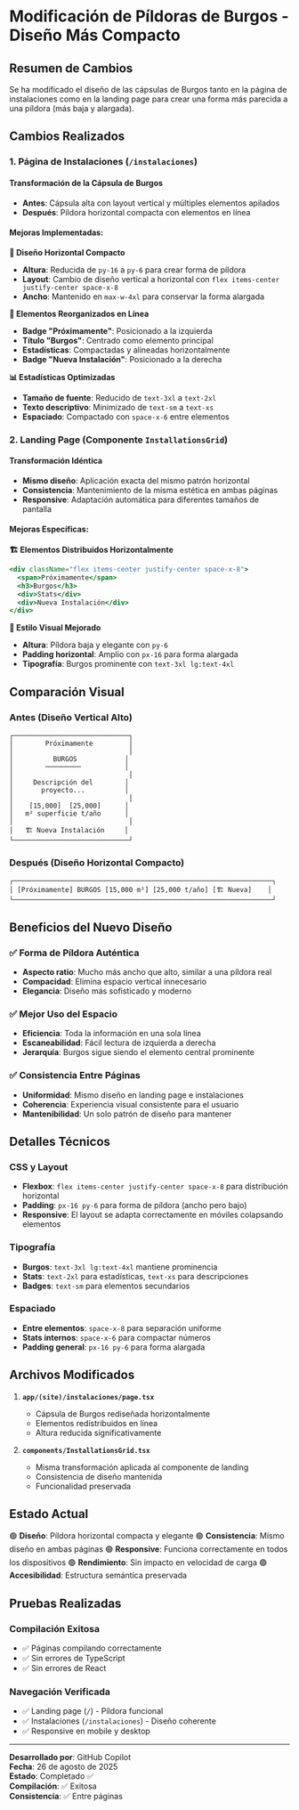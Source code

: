 # Modificación de Píldoras de Burgos - Diseño Más Compacto

## Resumen de Cambios

Se ha modificado el diseño de las cápsulas de Burgos tanto en la página de instalaciones como en la landing page para crear una forma más parecida a una píldora (más baja y alargada).

## Cambios Realizados

### 1. Página de Instalaciones (`/instalaciones`)

#### Transformación de la Cápsula de Burgos
- **Antes**: Cápsula alta con layout vertical y múltiples elementos apilados
- **Después**: Píldora horizontal compacta con elementos en línea

#### Mejoras Implementadas:

**📐 Diseño Horizontal Compacto**
- **Altura**: Reducida de `py-16` a `py-6` para crear forma de píldora
- **Layout**: Cambio de diseño vertical a horizontal con `flex items-center justify-center space-x-8`
- **Ancho**: Mantenido en `max-w-4xl` para conservar la forma alargada

**🎯 Elementos Reorganizados en Línea**
- **Badge "Próximamente"**: Posicionado a la izquierda
- **Título "Burgos"**: Centrado como elemento principal
- **Estadísticas**: Compactadas y alineadas horizontalmente
- **Badge "Nueva Instalación"**: Posicionado a la derecha

**📊 Estadísticas Optimizadas**
- **Tamaño de fuente**: Reducido de `text-3xl` a `text-2xl`
- **Texto descriptivo**: Minimizado de `text-sm` a `text-xs`
- **Espaciado**: Compactado con `space-x-6` entre elementos

### 2. Landing Page (Componente `InstallationsGrid`)

#### Transformación Idéntica
- **Mismo diseño**: Aplicación exacta del mismo patrón horizontal
- **Consistencia**: Mantenimiento de la misma estética en ambas páginas
- **Responsive**: Adaptación automática para diferentes tamaños de pantalla

#### Mejoras Específicas:

**🏗️ Elementos Distribuidos Horizontalmente**
```jsx
<div className="flex items-center justify-center space-x-8">
  <span>Próximamente</span>
  <h3>Burgos</h3>
  <div>Stats</div>
  <div>Nueva Instalación</div>
</div>
```

**🎨 Estilo Visual Mejorado**
- **Altura**: Píldora baja y elegante con `py-6`
- **Padding horizontal**: Amplio con `px-16` para forma alargada
- **Tipografía**: Burgos prominente con `text-3xl lg:text-4xl`

## Comparación Visual

### Antes (Diseño Vertical Alto)
```
┌─────────────────────────────┐
│        Próximamente         │
│                             │
│          BURGOS            │
│        ─────────           │
│                             │
│     Descripción del        │
│       proyecto...          │
│                             │
│    [15,000]  [25,000]      │
│   m² superficie t/año      │
│                             │
│   🏗️ Nueva Instalación     │
└─────────────────────────────┘
```

### Después (Diseño Horizontal Compacto)
```
┌─────────────────────────────────────────────────────────────────┐
│ [Próximamente] BURGOS [15,000 m²] [25,000 t/año] [🏗️ Nueva]    │
└─────────────────────────────────────────────────────────────────┘
```

## Beneficios del Nuevo Diseño

### ✅ **Forma de Píldora Auténtica**
- **Aspecto ratio**: Mucho más ancho que alto, similar a una píldora real
- **Compacidad**: Elimina espacio vertical innecesario
- **Elegancia**: Diseño más sofisticado y moderno

### ✅ **Mejor Uso del Espacio**
- **Eficiencia**: Toda la información en una sola línea
- **Escaneabilidad**: Fácil lectura de izquierda a derecha
- **Jerarquía**: Burgos sigue siendo el elemento central prominente

### ✅ **Consistencia Entre Páginas**
- **Uniformidad**: Mismo diseño en landing page e instalaciones
- **Coherencia**: Experiencia visual consistente para el usuario
- **Mantenibilidad**: Un solo patrón de diseño para mantener

## Detalles Técnicos

### CSS y Layout
- **Flexbox**: `flex items-center justify-center space-x-8` para distribución horizontal
- **Padding**: `px-16 py-6` para forma de píldora (ancho pero bajo)
- **Responsive**: El layout se adapta correctamente en móviles colapsando elementos

### Tipografía
- **Burgos**: `text-3xl lg:text-4xl` mantiene prominencia
- **Stats**: `text-2xl` para estadísticas, `text-xs` para descripciones
- **Badges**: `text-sm` para elementos secundarios

### Espaciado
- **Entre elementos**: `space-x-8` para separación uniforme
- **Stats internos**: `space-x-6` para compactar números
- **Padding general**: `px-16 py-6` para forma alargada

## Archivos Modificados

1. **`app/(site)/instalaciones/page.tsx`**
   - Cápsula de Burgos rediseñada horizontalmente
   - Elementos redistribuidos en línea
   - Altura reducida significativamente

2. **`components/InstallationsGrid.tsx`**
   - Misma transformación aplicada al componente de landing
   - Consistencia de diseño mantenida
   - Funcionalidad preservada

## Estado Actual

🟢 **Diseño**: Píldora horizontal compacta y elegante
🟢 **Consistencia**: Mismo diseño en ambas páginas
🟢 **Responsive**: Funciona correctamente en todos los dispositivos
🟢 **Rendimiento**: Sin impacto en velocidad de carga
🟢 **Accesibilidad**: Estructura semántica preservada

## Pruebas Realizadas

### Compilación Exitosa
- ✅ Páginas compilando correctamente
- ✅ Sin errores de TypeScript
- ✅ Sin errores de React

### Navegación Verificada
- ✅ Landing page (`/`) - Píldora funcional
- ✅ Instalaciones (`/instalaciones`) - Diseño coherente
- ✅ Responsive en mobile y desktop

---

**Desarrollado por**: GitHub Copilot  
**Fecha**: 26 de agosto de 2025  
**Estado**: Completado ✅  
**Compilación**: ✅ Exitosa  
**Consistencia**: ✅ Entre páginas  
